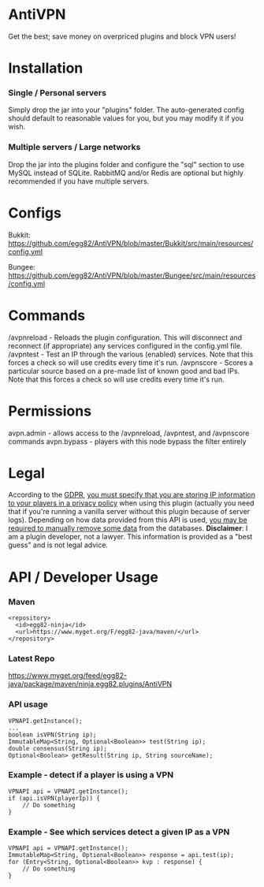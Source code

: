 # AntiVPN
Get the best; save money on overpriced plugins and block VPN users!

# Installation
### Single / Personal servers
Simply drop the jar into your "plugins" folder. The auto-generated config should default to reasonable values for you, but you may modify it if you wish.
### Multiple servers / Large networks
Drop the jar into the plugins folder and configure the "sql" section to use MySQL instead of SQLite. RabbitMQ and/or Redis are optional but highly recommended if you have multiple servers.

# Configs
Bukkit: https://github.com/egg82/AntiVPN/blob/master/Bukkit/src/main/resources/config.yml

Bungee: https://github.com/egg82/AntiVPN/blob/master/Bungee/src/main/resources/config.yml

# Commands
/avpnreload - Reloads the plugin configuration. This will disconnect and reconnect (if appropriate) any services configured in the config.yml file.
/avpntest <ip> - Test an IP through the various (enabled) services. Note that this forces a check so will use credits every time it's run.
/avpnscore <source> - Scores a particular source based on a pre-made list of known good and bad IPs. Note that this forces a check so will use credits every time it's run.

# Permissions
avpn.admin - allows access to the /avpnreload, /avpntest, and /avpnscore commands
avpn.bypass - players with this node bypass the filter entirely

# Legal
According to the [GDPR](https://eugdprcompliant.com/), [you must specify that you are storing IP information to your players in a privacy policy](https://news.ycombinator.com/item?id=16479995) when using this plugin (actually you need that if you're running a vanilla server without this plugin because of server logs). Depending on how data provided from this API is used, [you may be required to manually remove some data](https://ec.europa.eu/info/law/law-topic/data-protection/reform/rules-business-and-organisations/dealing-citizens/do-we-always-have-delete-personal-data-if-person-asks_en) from the databases.
__Disclaimer__: I am a plugin developer, not a lawyer. This information is provided as a "best guess" and is not legal advice.

# API / Developer Usage
### Maven
    <repository>
      <id>egg82-ninja</id>
      <url>https://www.myget.org/F/egg82-java/maven/</url>
    </repository>

### Latest Repo
https://www.myget.org/feed/egg82-java/package/maven/ninja.egg82.plugins/AntiVPN

### API usage
    VPNAPI.getInstance();
    ...
    boolean isVPN(String ip);
    ImmutableMap<String, Optional<Boolean>> test(String ip);
    double consensus(String ip);
    Optional<Boolean> getResult(String ip, String sourceName);

### Example - detect if a player is using a VPN
    VPNAPI api = VPNAPI.getInstance();
    if (api.isVPN(playerIp)) {
        // Do something
    }
### Example - See which services detect a given IP as a VPN
    VPNAPI api = VPNAPI.getInstance();
    ImmutableMap<String, Optional<Boolean>> response = api.test(ip);
    for (Entry<String, Optional<Boolean>> kvp : response) {
        // Do something
    }